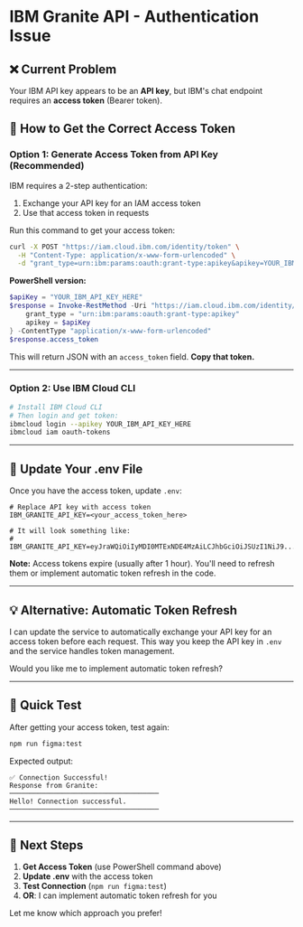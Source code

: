 # IBM Granite API - Authentication Issue

## ❌ Current Problem

Your IBM API key appears to be an **API key**, but IBM's chat endpoint requires an **access token** (Bearer token).

## 🔑 How to Get the Correct Access Token

### Option 1: Generate Access Token from API Key (Recommended)

IBM requires a 2-step authentication:
1. Exchange your API key for an IAM access token
2. Use that access token in requests

Run this command to get your access token:

```bash
curl -X POST "https://iam.cloud.ibm.com/identity/token" \
  -H "Content-Type: application/x-www-form-urlencoded" \
  -d "grant_type=urn:ibm:params:oauth:grant-type:apikey&apikey=YOUR_IBM_API_KEY_HERE"
```

**PowerShell version:**
```powershell
$apiKey = "YOUR_IBM_API_KEY_HERE"
$response = Invoke-RestMethod -Uri "https://iam.cloud.ibm.com/identity/token" -Method Post -Body @{
    grant_type = "urn:ibm:params:oauth:grant-type:apikey"
    apikey = $apiKey
} -ContentType "application/x-www-form-urlencoded"
$response.access_token
```

This will return JSON with an `access_token` field. **Copy that token.**

---

### Option 2: Use IBM Cloud CLI

```bash
# Install IBM Cloud CLI
# Then login and get token:
ibmcloud login --apikey YOUR_IBM_API_KEY_HERE
ibmcloud iam oauth-tokens
```

---

## 🔧 Update Your .env File

Once you have the access token, update `.env`:

```properties
# Replace API key with access token
IBM_GRANITE_API_KEY=<your_access_token_here>

# It will look something like:
# IBM_GRANITE_API_KEY=eyJraWQiOiIyMDI0MTExNDE4MzAiLCJhbGciOiJSUzI1NiJ9...
```

**Note:** Access tokens expire (usually after 1 hour). You'll need to refresh them or implement automatic token refresh in the code.

---

## 💡 Alternative: Automatic Token Refresh

I can update the service to automatically exchange your API key for an access token before each request. This way you keep the API key in `.env` and the service handles token management.

Would you like me to implement automatic token refresh?

---

## 🚀 Quick Test

After getting your access token, test again:

```bash
npm run figma:test
```

Expected output:
```
✅ Connection Successful!
Response from Granite:
─────────────────────────────────────
Hello! Connection successful.
─────────────────────────────────────
```

---

## 📝 Next Steps

1. **Get Access Token** (use PowerShell command above)
2. **Update .env** with the access token  
3. **Test Connection** (`npm run figma:test`)
4. **OR**: I can implement automatic token refresh for you

Let me know which approach you prefer!
